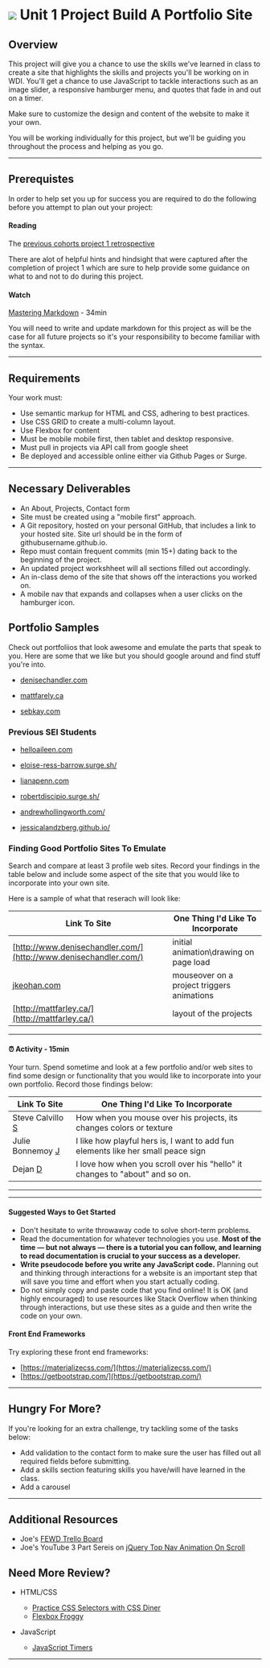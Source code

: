 # ![](https://ga-dash.s3.amazonaws.com/production/assets/logo-9f88ae6c9c3871690e33280fcf557f33.png) Unit 1 Project Build A Portfolio Site

## Overview

This project will give you a chance to use the skills we've learned in class to create a site that highlights the skills and projects you'll be working on in WDI. You'll get a chance to use JavaScript to tackle interactions such as an image slider, a responsive hamburger menu, and quotes that fade in and out on a timer.

Make sure to customize the design and content of the website to make it your own.

You will be working individually for this project, but we'll be guiding you throughout the process and helping as you go.

---

## Prerequistes

In order to help set you up for success you are required to do the following before you attempt to plan out your project:

#### Reading

The [previous cohorts project 1 retrospective](previous-class-project-retrospective.md)

There are alot of helpful hints and hindsight that were captured after the completion of project 1 which are sure to help provide some guidance on what to and not to do during this project.

#### Watch

[Mastering Markdown](https://masteringmarkdown.com/) - 34min

You will need to write and update markdown for this project as will be the case for all future projects so it's your responsibility to become familiar with the syntax.

---

## Requirements

Your work must:

- Use semantic markup for HTML and CSS, adhering to best practices.
- Use CSS GRID to create a multi-column layout.
- Use Flexbox for content
- Must be mobile mobile first, then tablet and desktop responsive.
- Must pull in projects via API call from google sheet
- Be deployed and accessible online either via Github Pages or Surge.

---

## Necessary Deliverables

- An About, Projects, Contact form
- Site must be created using a "mobile first" approach.
- A Git repository, hosted on your personal GitHub, that includes a link to your hosted site. Site url should be in the form of githubusername.github.io.
- Repo must contain frequent commits (min 15+) dating back to the beginning of the project.
- An updated project workshheet will all sections filled out accordingly.
- An in-class demo of the site that shows off the interactions you worked on.
- A mobile nav that expands and collapses when a user clicks on the hamburger icon.

## Portfolio Samples

Check out portfoliios that look awesome and emulate the parts that speak to you. Here are some that we like but you should google around and find stuff you're into.

- [denisechandler.com](http://www.denisechandler.com/)

- [mattfarely.ca](http://mattfarley.ca/)

- [sebkay.com](http://sebkay.com/)

### Previous SEI Students

- [helloaileen.com](http://helloaileen.com)

- [eloise-ress-barrow.surge.sh/](http://eloise-ress-barrow.surge.sh/#writing)

- [lianapenn.com](https://www.lianapenn.com/)

- [robertdiscipio.surge.sh/](http://robertdiscipio.surge.sh/)

- [andrewhollingworth.com/](http://andrewhollingworth.com/)

- [jessicalandzberg.github.io/](https://jessicalandzberg.github.io/Unit_1_Project/#myJourney0)

### Finding Good Portfolio Sites To Emulate

Search and compare at least 3 profile web sites. Record your findings in the table below and include some aspect of the site that you would like to incorporate into your own site.

Here is a sample of what that reserach will look like:

| Link To Site                                                     | One Thing I'd Like To Incorporate          |
| ---------------------------------------------------------------- | ------------------------------------------ |
| [http://www.denisechandler.com/](http://www.denisechandler.com/) | initial animation\drawing on page load     |
| [jkeohan.com](http://jkeohan.com/)                               | mouseover on a project triggers animations |
| [http://mattfarley.ca/](http://mattfarley.ca/)                   | layout of the projects                     |

<hr>

#### <g-emoji class="g-emoji" alias="alarm_clock" fallback-src="https://github.githubassets.com/images/icons/emoji/unicode/23f0.png">⏰</g-emoji> Activity - 15min

Your turn. Spend sometime and look at a few portfolio and/or web sites to find some design or functionality that you would like to incorporate into your own portfolio. Record those findings below:

| Link To Site       | One Thing I'd Like To Incorporate                                                |
| ------------------ | -------------------------------------------------------------------------------- |
| Steve Calvillo [S] | How when you mouse over his projects, its changes colors or texture              |
| Julie Bonnemoy [J] | I like how playful hers is, I want to add fun elements like her small peace sign |
| Dejan [D]          | I love how when you scroll over his "hello" it changes to "about" and so on.     |

<hr>

---

#### Suggested Ways to Get Started

- Don't hesitate to write throwaway code to solve short-term problems.
- Read the documentation for whatever technologies you use. **Most of the time — but not always — there is a tutorial you can follow, and learning to read documentation is crucial to your success as a developer.**
- **Write pseudocode before you write any JavaScript code.** Planning out and thinking through interactions for a website is an important step that will save you time and effort when you start actually coding.
- Do not simply copy and paste code that you find online! It is OK (and highly encouraged) to use resources like Stack Overflow when thinking through interactions, but use these sites as a guide and then write the code on your own.

#### Front End Frameworks

Try exploring these front end frameworks:

- [https://materializecss.com/](https://materializecss.com/)
- [https://getbootstrap.com/](https://getbootstrap.com/)

---

## Hungry For More?

If you're looking for an extra challenge, try tackling some of the tasks below:

- Add validation to the contact form to make sure the user has filled out all required fields before submitting.
- Add a skills section featuring skills you have/will have learned in the class.
- Add a carousel

---

## Additional Resources

- Joe's [FEWD Trello Board](https://trello.com/b/yqrvugBk/lectures)
- Joe's YouTube 3 Part Sereis on [jQuery Top Nav Animation On Scroll](https://www.youtube.com/watch?v=mRsF-a3qFZE&t=176s)

## Need More Review?

- HTML/CSS

  - [Practice CSS Selectors with CSS Diner](https://flukeout.github.io/)
  - [Flexbox Froggy](http://flexboxfroggy.com/)

- JavaScript
  - [JavaScript Timers](https://developer.mozilla.org/en-US/Add-ons/Code_snippets/Timers)

---

[s]: http://stephencalvillodesign.com/
[j]: https://juliebonnemoy.com/
[d]: http://www.dejan.works/
